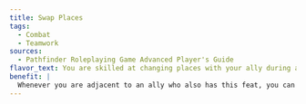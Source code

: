 ```yaml
---
title: Swap Places
tags:
  - Combat
  - Teamwork
sources:
  - Pathfinder Roleplaying Game Advanced Player's Guide
flavor_text: You are skilled at changing places with your ally during a chaotic melee.
benefit: |
  Whenever you are adjacent to an ally who also has this feat, you can move into your ally's square as part of normal movement. At the same time, your ally moves into your previous space as an immediate action. Both you and your ally must be willing and able to move to take advantage of this feat. Your ally must be the same size as you to utilize this feat. Your ally does not provoke an attack of opportunity from this movement, but you provoke as normal. This movement does not count against your ally's movement on his next turn.
---
```


